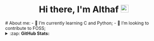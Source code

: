 <div align="center">
	<h1>Hi there, I'm Althaf <img src="https://media.giphy.com/media/hvRJCLFzcasrR4ia7z/giphy.gif" width="25px"> </h1>
</div>
# About me:
- 🌱 I’m currently learning C and Python;
- 👯 I’m looking to contribute to FOSS;

<details>
	<summary>:zap: <b>GitHub Stats:</b></summary>
	<img 
	src="https://github-readme-stats.vercel.app/api?username=Ultrahalf&hide=stars&show_icons=true" alt="Ultrahalf's Github stats" />
</details>
<!--- referred
https://github.com/abhisheknaiidu/awesome-github-profile-readme
--->
